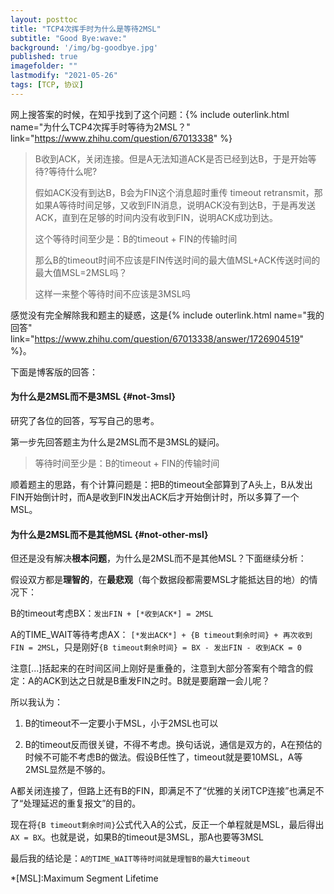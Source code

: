 ```yaml
---
layout: posttoc
title: "TCP4次挥手时为什么是等待2MSL"
subtitle: "Good Bye:wave:"
background: '/img/bg-goodbye.jpg'
published: true
imagefolder: ""
lastmodify: "2021-05-26"
tags: [TCP, 协议]
---
```


网上搜答案的时候，在知乎找到了这个问题：{% include outerlink.html name="为什么TCP4次挥手时等待为2MSL？" link="https://www.zhihu.com/question/67013338" %}

>B收到ACK，关闭连接。但是A无法知道ACK是否已经到达B，于是开始等待?等待什么呢?
>
>假如ACK没有到达B，B会为FIN这个消息超时重传 timeout retransmit，那如果A等待时间足够，又收到FIN消息，说明ACK没有到达B，于是再发送ACK，直到在足够的时间内没有收到FIN，说明ACK成功到达。
>
>这个等待时间至少是：B的timeout + FIN的传输时间
>
>那么B的timeout时间不应该是FIN传送时间的最大值MSL+ACK传送时间的最大值MSL=2MSL吗？
>
>这样一来整个等待时间不应该是3MSL吗

感觉没有完全解除我和题主的疑惑，这是{% include outerlink.html name="我的回答" link="https://www.zhihu.com/question/67013338/answer/1726904519" %}。

下面是博客版的回答：

#### 为什么是2MSL而不是3MSL {#not-3msl}

研究了各位的回答，写写自己的思考。

第一步先回答题主为什么是2MSL而不是3MSL的疑问。

> 等待时间至少是：B的timeout + FIN的传输时间

顺着题主的思路，有个计算问题是：把B的timeout全部算到了A头上，B从发出FIN开始倒计时，而A是收到FIN发出ACK后才开始倒计时，所以多算了一个MSL。

#### 为什么是2MSL而不是其他MSL {#not-other-msl}

但还是没有解决**根本问题**，为什么是2MSL而不是其他MSL？下面继续分析：

假设双方都是**理智的**，在**最悲观**（每个数据段都需要MSL才能抵达目的地）的情况下：

B的timeout考虑BX：`发出FIN + [*收到ACK*] = 2MSL`

A的TIME_WAIT等待考虑AX： `[*发出ACK*] + {B timeout剩余时间} + 再次收到FIN = 2MSL`，只是刚好`{B timeout剩余时间} = BX - 发出FIN - 收到ACK = 0`

注意[...]括起来的在时间区间上刚好是重叠的，注意到大部分答案有个暗含的假定：A的ACK到达之日就是B重发FIN之时。B就是要磨蹭一会儿呢？

所以我认为：

1. B的timeout不一定要小于MSL，小于2MSL也可以

2. B的timeout反而很关键，不得不考虑。换句话说，通信是双方的，A在预估的时候不可能不考虑B的做法。假设B任性了，timeout就是要10MSL，A等2MSL显然是不够的。

A都关闭连接了，但路上还有B的FIN，即满足不了“优雅的关闭TCP连接”也满足不了“处理延迟的重复报文”的目的。

现在将`{B timeout剩余时间}`公式代入A的公式，反正一个单程就是MSL，最后得出`AX = BX`。也就是说，如果B的timeout是3MSL，那A也要等3MSL

最后我的结论是：`A的TIME_WAIT等待时间就是理智B的最大timeout`

*[MSL]:Maximum Segment Lifetime
